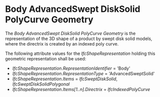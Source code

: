 Body AdvancedSwept DiskSolid PolyCurve Geometry
===============================================

The _Body AdvancedSwept DiskSolid PolyCurve Geometry_ is the representation of the 3D shape of a product by swept disk solid models, where the directrix is created by an indexed poly curve.

The following attribute values for the _IfcShapeRepresentation_ holding this geometric representation shall be used:

* _IfcShapeRepresentation_._RepresentationIdentifier_ = 'Body'
* _IfcShapeRepresentation_._RepresentationType_ = 'AdvancedSweptSolid'
* _IfcShapeRepresentation_._Items_ = _IfcSweptDiskSolid_, _IfcSweptDiskSolidPolygonal_
* _IfcShapeRepresentation_._Items[1..n].Directrix_ = _IfcIndexedPolyCurve_

